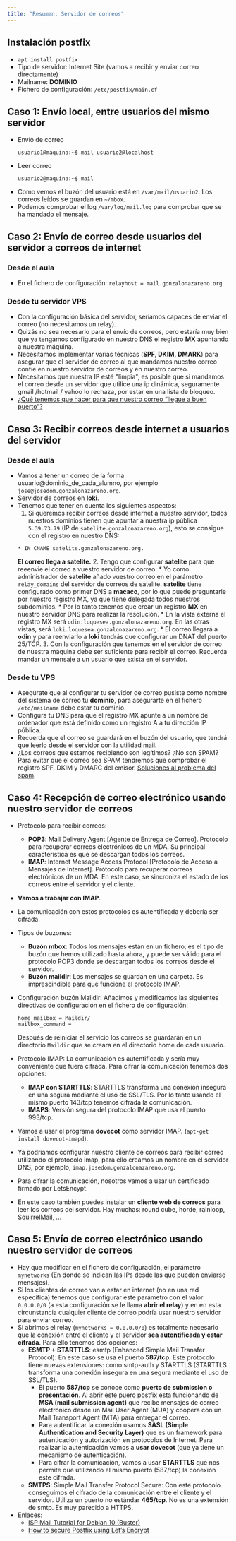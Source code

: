 ```yaml
---
title: "Resumen: Servidor de correos"
---
```

## Instalación postfix

* `apt install postfix`
* Tipo de servidor: Internet Site (vamos a recibir y enviar correo directamente)
* Mailname: **DOMINIO**
* Fichero de configuración: `/etc/postfix/main.cf`

## Caso 1: Envío local, entre usuarios del mismo servidor

* Envío de correo
    ```
    usuario1@maquina:~$ mail usuario2@localhost
    ```
* Leer correo
    ```
    usuario2@maquina:~$ mail
    ```
* Como vemos el buzón del usuario está en `/var/mail/usuario2`. Los correos leídos se guardan en `~/mbox`.
* Podemos comprobar el log `/var/log/mail.log` para comprobar que se ha mandado el mensaje.

## Caso 2: Envío de correo desde usuarios del servidor a correos de internet

### Desde el aula

* En el fichero de configuración: `relayhost = mail.gonzalonazareno.org`

### Desde tu servidor VPS

* Con la configuración básica del servidor, seríamos capaces de enviar el correo (no necesitamos un relay).
* Quizás no sea necesario para el envío de correos, pero estaría muy bien que ya tengamos configurado en nuestro DNS el registro **MX** apuntando a nuestra máquina.
* Necesitamos implementar varias técnicas (**SPF, DKIM, DMARK**) para asegurar que el servidor de correo al que mandamos nuestro correo confíe en nuestro servidor de correos y en nuestro correo.
* Necesitamos que nuestra IP esté "limpia", es posible que si mandamos el correo desde un servidor que utilice una ip dinámica, seguramente gmail /hotmail / yahoo lo rechaza, por estar en una lista de bloqueo.
* [¿Qué tenemos que hacer para que nuestro correo “llegue a buen puerto”?](https://github.com/josedom24/curso_correo_electronico_ies/blob/main/modulo3/asegurar_envio_correo.md)

## Caso 3: Recibir correos desde internet a usuarios del servidor

### Desde el aula

* Vamos a tener un correo de la forma usuario@dominio_de_cada_alumno, por ejemplo `jose@josedom.gonzalonazareno.org`.
* Servidor de correos en **loki**.
* Tenemos que tener en cuenta los siguientes aspectos:
    1. Si queremos recibir correos desde internet a nuestro servidor, todos nuestros dominios tienen que apuntar a nuestra ip pública `5.39.73.79` (IP de `satelite.gonzalonazareno.org`), esto se consigue con el registro en nuestro DNS:
    ```
    * IN CNAME satelite.gonzalonazareno.org.
    ```
    **El correo llega a satelite.**
    2. Tengo que configurar **satelite** para que reeenvie el correo a vuestro servidor de correo:
        * Yo como administrador de **satelite** añado vuestro correo en el parámetro `relay_domains` del servidor de correos de satelite.
        **satelite** tiene configurado como primer DNS a **macaco**, por lo que puede preguntarle por nuestro registro MX, ya que tiene delegada todos nuestros subdominios. 
        * Por lo tanto tenemos que crear un registro **MX** en nuestro servidor DNS para realizar la resolución. 
        * En la vista externa el registro MX será `odin.loquesea.gonzalonazareno.org`. En las otras vistas, será `loki.loquesea.gonzalonazareno.org`.
	    * El correo llegará a **odin** y para reenviarlo a **loki** tendrás que configurar un DNAT del puerto 25/TCP.
    3. Con la configuración que tenemos en el servidor de correo de nuestra máquina debe ser suficiente para recibir el correo. Recuerda mandar un mensaje a un usuario que exista en el servidor.

### Desde tu VPS

* Asegúrate que al configurar tu servidor de correo pusiste como nombre del sistema de correo tu **dominio**, para asegurarte en el fichero `/etc/mailname` debe estar tu dominio.
* Configura tu DNS para que el registro MX apunte a un nombre de ordenador que está definido como un registro A a tu dirección IP pública. 
* Recuerda que el correo se guardará en el buzón del usuario, que tendrá que leerlo desde el servidor con la utilidad mail.
* ¿Los correos que estamos recibiendo son legítimos? ¿No son SPAM? Para evitar que el correo sea SPAM tendremos que comprobar el registro SPF, DKIM y DMARC del emisor. [Soluciones al problema del spam](https://github.com/josedom24/curso_correo_electronico_ies/blob/main/modulo3/spam.md).

## Caso 4: Recepción de correo electrónico usando nuestro servidor de correos

* Protocolo para recibir correos:
    * **POP3**: Mail Delivery Agent [Agente de Entrega de Correo]. Protocolo para recuperar correos electrónicos de un MDA. Su principal característica es que se descargan todos los correos.
    * **IMAP**: Internet Message Access Protocol [Protocolo de Acceso a Mensajes de Internet]. Prótocolo para recuperar correos electrónicos de un MDA. En este caso, se sincroniza el estado de los correos entre el servidor y el cliente.
* **Vamos a trabajar con IMAP**.
* La comunicación con estos protocolos es autentificada y debería ser cifrada.
* Tipos de buzones:
    * **Buzón mbox**: Todos los mensajes están en un fichero, es el tipo de buzón que hemos utilizado hasta ahora, y puede ser válido para el protocolo POP3 donde se descargan todos los correos desde el servidor.
    * **Buzón maildir**: Los mensajes se guardan en una carpeta. Es imprescindible para que funcione el protocolo IMAP.
* Configuración buzón Maildir:
    Añadimos y modificamos las siguientes directivas de configuración en el fichero de configuración:

    ```
    home_mailbox = Maildir/
    mailbox_command =
    ```
    Después de reiniciar el servicio los correos se guardarán en un directorio `Maildir` que se creara en el directorio home de cada usuario.
* Protocolo IMAP: La comunicación es autentificada y sería muy conveniente que fuera cifrada. Para cifrar la comunicación tenemos dos opciones:
    * **IMAP con STARTTLS**: STARTTLS transforma una conexión insegura en una segura mediante el uso de SSL/TLS. Por lo tanto usando el mismo puerto 143/tcp tenemos cifrada la comunicación.
    * **IMAPS**: Versión segura del protocolo IMAP que usa el puerto 993/tcp.
* Vamos a usar el programa **dovecot** como servidor IMAP. (`apt-get install dovecot-imapd`).
* Ya podríamos configurar nuestro cliente de correos para recibir correo utilizando el protocolo imap, para ello creamos un nombre en el servidor DNS, por ejemplo, `imap.josedom.gonzalonazareno.org`.
* Para cifrar la comunicación, nosotros vamos a usar un certificado firmado por LetsEncypt.
* En este caso también puedes instalar un **cliente web de correos** para leer los correos del servidor. Hay muchas: round cube, horde, rainloop, SquirrelMail, ...

## Caso 5: Envío de correo electrónico usando nuestro servidor de correos

* Hay que modificar en el fichero de configuración, el parámetro `mynetworks` (En donde se indican las IPs desde las que pueden enviarse mensajes). 
* Si los clientes de correo van a estar en internet (no en una red específica) tenemos que configurar este parámetro con el valor `0.0.0.0/0` (a esta configuración se le llama **abrir el relay**) y en en esta circunstancia cualquier cliente de correo podría usar nuestro servidor para enviar correo.
* Si abrimos el relay (`mynetworks = 0.0.0.0/0`) es totalmente necesario que la conexión entre el cliente y el servidor **sea autentificada y estar cifrada**. Para ello tenemos dos opciones:
    * **ESMTP + STARTTLS**: esmtp (Enhanced Simple Mail Transfer Protocol): En este caso se usa el puerto **587/tcp**. Este protocolo tiene nuevas extensiones: como smtp-auth y STARTTLS (STARTTLS transforma una conexión insegura en una segura mediante el uso de SSL/TLS).
        * El puerto **587/tcp** se conoce como **puerto de submission o presentación**. Al abrir este puero postfix esta funcionando de **MSA (mail submission agent)** que recibe mensajes de correo electrónico desde un Mail User Agent (MUA) y coopera con un Mail Transport Agent (MTA) para entregar el correo.
        * Para autentificar la conexión usamos **SASL (Simple Authentication and Security Layer)** que es un framework para autenticación y autorización en protocolos de Internet. Para realizar la autenticación vamos a **usar dovecot** (que ya tiene un mecanismo de autenticación).
        * Para cifrar la comunicación, vamos a usar **STARTTLS** que nos permite que utilizando el mismo puerto (587/tcp) la conexión este cifrada.
    * **SMTPS**: Simple Mail Transfer Protocol Secure: Con este protocolo conseguimos el cifrado de la comunicación entre el cliente y el servidor. Utiliza un puerto no estándar **465/tcp**. No es una extensión de smtp. Es muy parecido a HTTPS.
* Enlaces:
    * [ISP Mail Tutorial for Debian 10 (Buster)](https://123qwe.com/tutorial-debian-10/)
    * [How to secure Postfix using Let’s Encrypt](https://upcloud.com/community/tutorials/secure-postfix-using-lets-encrypt/)




